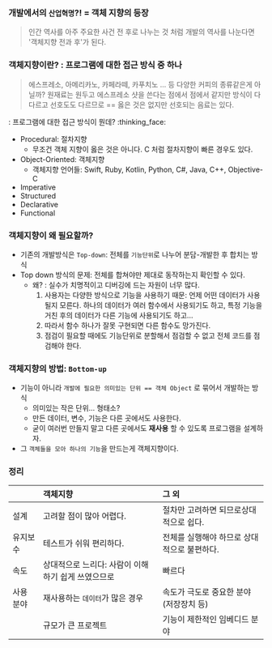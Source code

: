 ### 개발에서의 `산업혁명`?! = 객체 지향의 등장
> 인간 역사를 아주 주요한 사건 전 후로 나누는 것 처럼 개발의 역사를 나눈다면 '객체지향 전과 후'가 된다.

### 객체지향이란? : 프로그램에 대한 접근 방식 중 하나 
> 에스프레소, 아메리카노, 카페라떼, 카푸치노 ... 등 다양한 커피의 종류같은게 아닐까? 원재료는 원두고 에스프레소 샷을 쓴다는 점에서 점에서 같지만 방식이 다 다르고 선호도도 다르므로 == 옳은 것은 없지만 선호되는 음료는 있다.

: 프로그램에 대한 접근 방식이 뭔데? :thinking_face: 
- Procedural: 절차지향
    - 무조건 객체 지향이 옳은 것은 아니다. C 처럼 절차지향이 빠른 경우도 있다.
- Object-Oriented: 객체지향
    - 객체지향 언어들: Swift, Ruby, Kotlin, Python, C#, Java, C++, Objective-C
- Imperative
- Structured
- Declarative
- Functional

### 객체지향이 왜 필요할까?
- 기존의 개발방식은 `Top-down`: 전체를 `기능단위`로 나누어 분담-개발한 후 합치는 방식
- Top down 방식의 문제: 전체를 합쳐야만 제대로 동작하는지 확인할 수 있다.
    - 왜? : 실수가 치명적이고 디버깅에 드는 자원이 너무 많다.
        1. 사용자는 다양한 방식으로 기능을 사용하기 때문: 언제 어떤 데이터가 사용될지 모른다. 하나의 데이터가 여러 함수에서 사용되기도 하고, 특정 기능을 거친 후의 데이터가 다른 기능에 사용되기도 하고...
        2. 따라서 함수 하나가 잘못 구현되면 다른 함수도 망가진다.
        3. 점검이 필요할 때에도 기능단위로 분할해서 점검할 수 없고 전체 코드를 점검해야 한다.

### 객체지향의 방법: `Bottom-up` 
- 기능이 아니라 `개발에 필요한 의미있는 단위 == 객체 Object` 로 묶어서 개발하는 방식
    - 의미있는 작은 단위... 형태소?
    - 만든 데이터, 변수, 기능은 다른 곳에서도 사용한다.
    - 굳이 여러번 만들지 말고 다른 곳에서도 **재사용** 할 수 있도록 프로그램을 설계하자.
- 그 `객체들을 모아 하나의 기능`을 만드는게 객체지향이다.

### 정리

| | 객체지향 | 그 외 |
| :- | :- | :- |
| 설계 | 고려할 점이 많아 어렵다. | 절차만 고려하면 되므로상대적으로 쉽다. |
| 유지보수 | 테스트가 쉬워 편리하다. | 전체를 실행해야 하므로 상대적으로 불편하다.|
| 속도 | 상대적으로 느리다: 사람이 이해하기 쉽게 쓰였으므로 | 빠르다 |
| 사용 분야 | 재사용하는 `데이터`가 많은 경우 | 속도가 극도로 중요한 분야 (저장장치 등)
| | 규모가 큰 프로젝트 | 기능이 제한적인 임베디드 분야 |